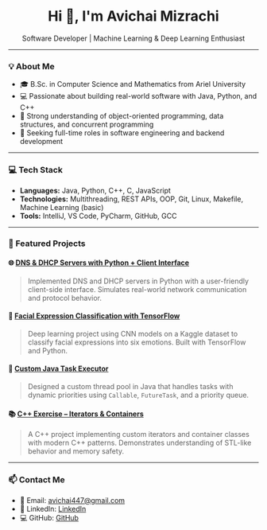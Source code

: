 <h1 align="center">Hi 👋, I'm Avichai Mizrachi</h1>
<p align="center">
  Software Developer | Machine Learning & Deep Learning Enthusiast
</p>

---

### 💡 About Me

- 🎓 B.Sc. in Computer Science and Mathematics from Ariel University
- 💻 Passionate about building real-world software with Java, Python, and C++
- 🧠 Strong understanding of object-oriented programming, data structures, and concurrent programming
- 🚀 Seeking full-time roles in software engineering and backend development

---

### 💻 Tech Stack

- **Languages:** Java, Python, C++, C, JavaScript
- **Technologies:** Multithreading, REST APIs, OOP, Git, Linux, Makefile, Machine Learning (basic)
- **Tools:** IntelliJ, VS Code, PyCharm, GitHub, GCC

---


### 📌 Featured Projects

#### 🌐 [DNS & DHCP Servers with Python + Client Interface](https://github.com/Avichai-Mizrachi/DNS-DHCP-with-Python-and-Client-Interface)
> Implemented DNS and DHCP servers in Python with a user-friendly client-side interface. Simulates real-world network communication and protocol behavior.

#### 🤖 [Facial Expression Classification with TensorFlow](https://github.com/Avichai-Mizrachi/Facial-classification)
> Deep learning project using CNN models on a Kaggle dataset to classify facial expressions into six emotions. Built with TensorFlow and Python.

#### 🧵 [Custom Java Task Executor](https://github.com/Avichai-Mizrachi/Custom-Java-Task-Executor)
> Designed a custom thread pool in Java that handles tasks with dynamic priorities using `Callable`, `FutureTask`, and a priority queue.

#### 📚 [C++ Exercise – Iterators & Containers](https://github.com/Avichai-Mizrachi/CPP-Ex5-Iterators)
> A C++ project implementing custom iterators and container classes with modern C++ patterns. Demonstrates understanding of STL-like behavior and memory safety.

---

### 📫 Contact Me

- 📧 Email: avichai447@gmail.com
- 🔗 LinkedIn: [LinkedIn](https://www.linkedin.com/in/avichai-mizrachi)
- 💻 GitHub: [GitHub](https://github.com/Avichai-Mizrachi)
